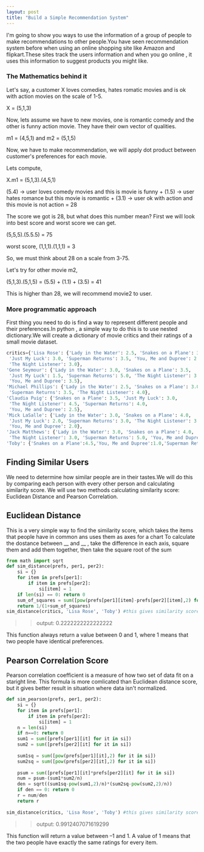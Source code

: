 ```yaml
---
layout: post
title: "Build a Simple Recommendation System"
---
```

I'm going to show you ways to use the information of a group of people to make recommendations to other people.You have seen recommendation 
system before when using an online shopping site like Amazon and flipkart.These sites track the users information and when you go online
, it uses this information to suggest products you might like.

### The Mathematics behind it

Let's say, a customer X loves comedies, hates romatic movies and is ok with action movies on the scale of 1-5.

X = (5,1,3)

Now, lets assume we have to new movies, one is romantic comedy and the other is funny action movie. They have their own vector of qualities.

m1 = (4,5,1) and m2 = (5,1,5)

Now, we have to make recommendation, we will apply dot product between customer's preferences for each movie.

Lets compute,

X.m1 = (5,1,3).(4,5,1)

(5.4) -> user loves comedy movies and this is movie is funny  +  (1.5) -> user hates romance but this movie is romantic  +   (3.1) -> user ok with action and this movie is not action = 28

The score we got is 28, but what does this number mean? First we will look into best score and worst score we can get.

(5,5,5).(5.5.5) = 75

worst score,
(1,1,1).(1,1,1) = 3

So, we must think about 28 on a scale from 3-75.

Let's try for other movie m2,

(5,1,3).(5,1,5) = (5.5) + (1.1) + (3.5) = 41

This is higher than 28, we will recommend movie2 to user.

### More programmatic approach

First thing you need to do is find a way to represent different people and their preferences.In python , a simple way to do this is to use
nested dictionary.We will create a dictionary of movie critics and their ratings of a small movie dataset.

```python
critics={'Lisa Rose': {'Lady in the Water': 2.5, 'Snakes on a Plane': 3.5,
 'Just My Luck': 3.0, 'Superman Returns': 3.5, 'You, Me and Dupree': 2.5,
 'The Night Listener': 3.0},
'Gene Seymour': {'Lady in the Water': 3.0, 'Snakes on a Plane': 3.5,
 'Just My Luck': 1.5, 'Superman Returns': 5.0, 'The Night Listener': 3.0,
 'You, Me and Dupree': 3.5},
'Michael Phillips': {'Lady in the Water': 2.5, 'Snakes on a Plane': 3.0,
 'Superman Returns': 3.5, 'The Night Listener': 4.0},
'Claudia Puig': {'Snakes on a Plane': 3.5, 'Just My Luck': 3.0,
 'The Night Listener': 4.5, 'Superman Returns': 4.0,
 'You, Me and Dupree': 2.5},
'Mick LaSalle': {'Lady in the Water': 3.0, 'Snakes on a Plane': 4.0,
 'Just My Luck': 2.0, 'Superman Returns': 3.0, 'The Night Listener': 3.0,
 'You, Me and Dupree': 2.0},
'Jack Matthews': {'Lady in the Water': 3.0, 'Snakes on a Plane': 4.0,
 'The Night Listener': 3.0, 'Superman Returns': 5.0, 'You, Me and Dupree': 3.5},
'Toby': {'Snakes on a Plane':4.5,'You, Me and Dupree':1.0,'Superman Returns':4.0}}
```

## Finding Similar Users

We need to determine how similar people are in their tastes.We will do this by comparing each person with every other person and  calculating
similarity score. We will use two methods calculating similarity score: Euclidean Distance and Pearson Correlation.

## Euclidean Distance

This is a very simple way to find the similarity score, which takes the items that people have in common ans uses them as axes for a chart
To calculate the dostance between __ and __ , take  the difference in each axis, square them and add them together, then take the square root of the sum

```python
from math import sqrt
def sim_distance(prefs, per1, per2):
    si = {}
    for item in prefs[per1]:
        if item in prefs[per2]:
            si[item] = 1
    if len(si) == 0: return 0
    sum_of_squares = sum([pow(prefs[per1][item]-prefs[per2][item],2) for item in prefs[per1] if item in prefs[per2]])
    return 1/(1+sum_of_squares)
sim_distance(critics, 'Lisa Rose', 'Toby') #this gives similarity score between Lisa Rose and Toby.
```

>> output: 0.2222222222222222 

This function always return a value between 0 and 1, where 1 means that two people have identical preferences.

## Pearson Correlation Score

Pearson correlation coefficient is a measure of how two set of data fit on a staright line. This formula is more comlicated than Euclidean distance score, but it gives better result in situation where data isn't normalized. 

```python
def sim_pearson(prefs, per1, per2):
    si = {}
    for item in prefs[per1]:
        if item in prefs[per2]:
            si[item] = 1
    n = len(si)
    if n==0: return 0
    sum1 = sum([prefs[per1][it] for it in si])
    sum2 = sum([prefs[per2][it] for it in si])
    
    sum1sq = sum([pow(prefs[per1][it],2) for it in si])
    sum2sq = sum([pow(prefs[per2][it],2) for it in si])
    
    psum = sum([prefs[per1][it]*prefs[per2][it] for it in si])
    num = psum-(sum1*sum2/n)
    den = sqrt((sum1sq-pow(sum1,2)/n)*(sum2sq-pow(sum2,2)/n))
    if den == 0: return 0
    r = num/den
    return r
    
sim_distance(critics, 'Lisa Rose', 'Toby') #this gives similarity score between Lisa Rose and Toby.
```

>> output: 0.9912407071619299

This function will return a value between –1 and 1. A value of 1 means that the two
people have exactly the same ratings for every item.
    


